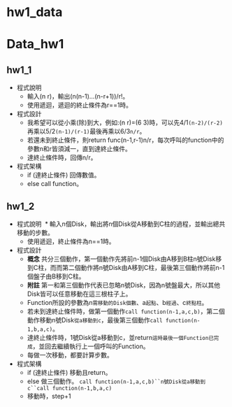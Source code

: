 # hw1_data
# Data_hw1
## hw1_1
* 程式說明
  * 輸入(n r)，輸出(n(n-1)...(n-r+1))/r!。
  * 使用遞迴，遞迴的終止條件為r==1時。
* 程式設計
  * 我希望可以從小乘(除)到大，例如:(n r)=(6 3)時，可以先4/1`(n-2)/(r-2)`再乘以5/2`(n-1)/(r-1)`最後再乘以6/3`n/r`。
  * 若還未到終止條件，則return func(n-1,r-1)n/r，每次呼叫的function中的參數n和r皆須減一，直到達終止條件。
  * 達終止條件時，回傳n/r。
* 程式架構
  * if (達終止條件) 回傳數值。
  * else call function。
## hw1_2
* 程式說明
  * 輸入n個Disk，輸出將n個Disk從A移動到C柱的過程，並輸出總共移動的步數。
  * 使用遞迴，終止條件為n==1時。
* 程式設計
  * **概念** 共分三個動作，第一個動作先將前n-1個Disk由A移到B柱n號Disk移到C柱，而而第二個動作將n號Disk由A移到C柱，最後第三個動作將前n-1個盤子由B移到C柱。
  * **附註** 第一和第三個動作代表已忽略n號Disk，因為n號盤最大，所以其他Disk皆可以任意移動在這三根柱子上。
  * Function所設的參數為n`需移動的Disk個數`、a`起點`、b`經過`、c`終點柱`。
  * 若未到達終止條件時，做第一個動作`call function(n-1,a,c,b)`，第二個動作移動n號Disk`從a移動到c`，最後第三個動作`call function(n-1,b,a,c)`。
  * 達終止條件時，1號Disk從a移動到c，並return`這時最後一個Function已完成`，並回去繼續執行上一個呼叫的Function。
  * 每做一次移動，都要計算步數。
* 程式架構
  * if (達終止條件) 移動且return。
  * else 做三個動作。 `call function(n-1,a,c,b)``n號Disk從a移動到c``call function(n-1,b,a,c)`
  * 移動時，step+1
